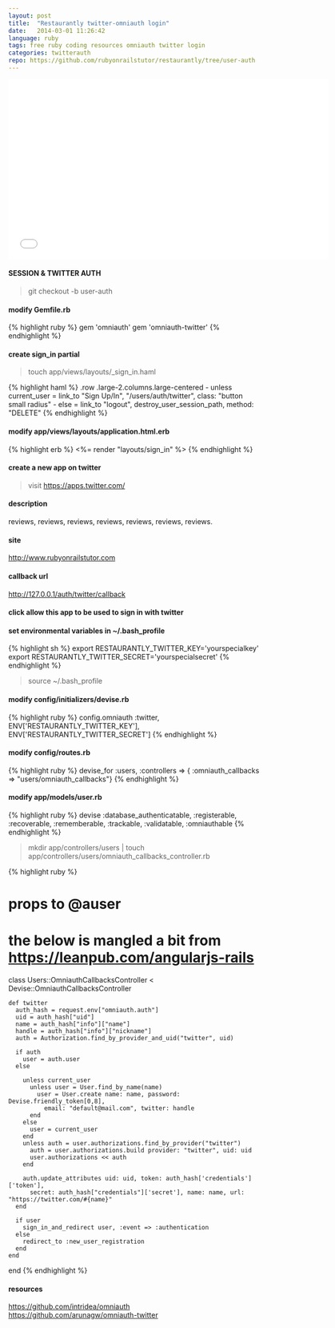 ```yaml
---
layout: post
title:  "Restaurantly twitter-omniauth login"
date:   2014-03-01 11:26:42
language: ruby
tags: free ruby coding resources omniauth twitter login
categories: twitterauth
repo: https://github.com/rubyonrailstutor/restaurantly/tree/user-auth
---
```


<iframe width="640" height="360" src="//www.youtube.com/embed/qv41Bl4RhRI?vq=hd1080" frameborder="0" allowfullscreen></iframe>


#### SESSION & TWITTER AUTH

> git checkout -b user-auth

#### modify Gemfile.rb

{% highlight ruby %}
  gem 'omniauth'
  gem 'omniauth-twitter'
{% endhighlight %}



#### create sign_in partial

> touch app/views/layouts/_sign_in.haml

{% highlight haml %}
  .row
    .large-2.columns.large-centered
      - unless current_user
        = link_to "Sign Up/In", "/users/auth/twitter", class: "button small radius"
      - else
        = link_to "logout", destroy_user_session_path, method: "DELETE"
{% endhighlight %}

#### modify app/views/layouts/application.html.erb

{% highlight erb %}
  <%= render "layouts/sign_in" %>
{% endhighlight %}

#### create a new app on twitter

> visit https://apps.twitter.com/

#### description
reviews, reviews, reviews, reviews, reviews, reviews, reviews.
#### site
http://www.rubyonrailstutor.com
#### callback url
http://127.0.0.1/auth/twitter/callback
#### click allow this app to be used to sign in with twitter


#### set environmental variables in ~/.bash_profile

{% highlight sh %}
  export RESTAURANTLY_TWITTER_KEY='yourspecialkey'
  export RESTAURANTLY_TWITTER_SECRET='yourspecialsecret'
{% endhighlight %}

> source ~/.bash_profile

#### modify config/initializers/devise.rb

{% highlight ruby %}
  config.omniauth :twitter, ENV['RESTAURANTLY_TWITTER_KEY'], ENV['RESTAURANTLY_TWITTER_SECRET']
{% endhighlight %}

#### modify config/routes.rb

{% highlight ruby %}
  devise_for :users, :controllers => { :omniauth_callbacks => "users/omniauth_callbacks"}
{% endhighlight %}

#### modify app/models/user.rb

{% highlight ruby %}
  devise :database_authenticatable, :registerable,
         :recoverable, :rememberable, :trackable, :validatable, :omniauthable
{% endhighlight %}

> mkdir app/controllers/users | touch app/controllers/users/omniauth_callbacks_controller.rb


{% highlight ruby %}
  # props to @auser
  # the below is mangled a bit from https://leanpub.com/angularjs-rails

  class Users::OmniauthCallbacksController < Devise::OmniauthCallbacksController

    def twitter
      auth_hash = request.env["omniauth.auth"]
      uid = auth_hash["uid"]
      name = auth_hash["info"]["name"]
      handle = auth_hash["info"]["nickname"]
      auth = Authorization.find_by_provider_and_uid("twitter", uid)

      if auth
        user = auth.user
      else

        unless current_user
          unless user = User.find_by_name(name)
            user = User.create name: name, password: Devise.friendly_token[0,8],
              email: "default@mail.com", twitter: handle
          end
        else
          user = current_user
        end
        unless auth = user.authorizations.find_by_provider("twitter")
          auth = user.authorizations.build provider: "twitter", uid: uid
          user.authorizations << auth
        end

        auth.update_attributes uid: uid, token: auth_hash['credentials']['token'],
          secret: auth_hash["credentials"]['secret'], name: name, url: "https://twitter.com/#{name}"
      end

      if user
        sign_in_and_redirect user, :event => :authentication
      else
        redirect_to :new_user_registration
      end
    end

  end
{% endhighlight %}

#### resources

https://github.com/intridea/omniauth
https://github.com/arunagw/omniauth-twitter
